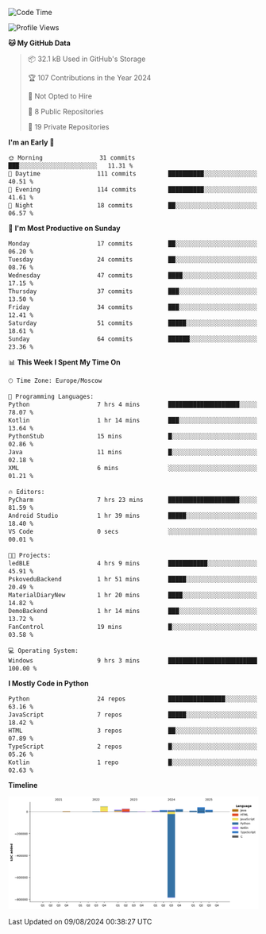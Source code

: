 <!--START_SECTION:waka-->
![Code Time](http://img.shields.io/badge/Code%20Time-448%20hrs%2010%20mins-blue)

![Profile Views](http://img.shields.io/badge/Profile%20Views-1-blue)

**🐱 My GitHub Data** 

> 📦 32.1 kB Used in GitHub's Storage 
 > 
> 🏆 107 Contributions in the Year 2024
 > 
> 🚫 Not Opted to Hire
 > 
> 📜 8 Public Repositories 
 > 
> 🔑 19 Private Repositories 
 > 
**I'm an Early 🐤** 

```text
🌞 Morning                31 commits          ███░░░░░░░░░░░░░░░░░░░░░░   11.31 % 
🌆 Daytime                111 commits         ██████████░░░░░░░░░░░░░░░   40.51 % 
🌃 Evening                114 commits         ██████████░░░░░░░░░░░░░░░   41.61 % 
🌙 Night                  18 commits          ██░░░░░░░░░░░░░░░░░░░░░░░   06.57 % 
```
📅 **I'm Most Productive on Sunday** 

```text
Monday                   17 commits          ██░░░░░░░░░░░░░░░░░░░░░░░   06.20 % 
Tuesday                  24 commits          ██░░░░░░░░░░░░░░░░░░░░░░░   08.76 % 
Wednesday                47 commits          ████░░░░░░░░░░░░░░░░░░░░░   17.15 % 
Thursday                 37 commits          ███░░░░░░░░░░░░░░░░░░░░░░   13.50 % 
Friday                   34 commits          ███░░░░░░░░░░░░░░░░░░░░░░   12.41 % 
Saturday                 51 commits          █████░░░░░░░░░░░░░░░░░░░░   18.61 % 
Sunday                   64 commits          ██████░░░░░░░░░░░░░░░░░░░   23.36 % 
```


📊 **This Week I Spent My Time On** 

```text
🕑︎ Time Zone: Europe/Moscow

💬 Programming Languages: 
Python                   7 hrs 4 mins        ████████████████████░░░░░   78.07 % 
Kotlin                   1 hr 14 mins        ███░░░░░░░░░░░░░░░░░░░░░░   13.64 % 
PythonStub               15 mins             █░░░░░░░░░░░░░░░░░░░░░░░░   02.86 % 
Java                     11 mins             █░░░░░░░░░░░░░░░░░░░░░░░░   02.18 % 
XML                      6 mins              ░░░░░░░░░░░░░░░░░░░░░░░░░   01.21 % 

🔥 Editors: 
PyCharm                  7 hrs 23 mins       ████████████████████░░░░░   81.59 % 
Android Studio           1 hr 39 mins        █████░░░░░░░░░░░░░░░░░░░░   18.40 % 
VS Code                  0 secs              ░░░░░░░░░░░░░░░░░░░░░░░░░   00.01 % 

🐱‍💻 Projects: 
ledBLE                   4 hrs 9 mins        ███████████░░░░░░░░░░░░░░   45.91 % 
PskoveduBackend          1 hr 51 mins        █████░░░░░░░░░░░░░░░░░░░░   20.49 % 
MaterialDiaryNew         1 hr 20 mins        ████░░░░░░░░░░░░░░░░░░░░░   14.82 % 
DemoBackend              1 hr 14 mins        ███░░░░░░░░░░░░░░░░░░░░░░   13.72 % 
FanControl               19 mins             █░░░░░░░░░░░░░░░░░░░░░░░░   03.58 % 

💻 Operating System: 
Windows                  9 hrs 3 mins        █████████████████████████   100.00 % 
```

**I Mostly Code in Python** 

```text
Python                   24 repos            ████████████████░░░░░░░░░   63.16 % 
JavaScript               7 repos             █████░░░░░░░░░░░░░░░░░░░░   18.42 % 
HTML                     3 repos             ██░░░░░░░░░░░░░░░░░░░░░░░   07.89 % 
TypeScript               2 repos             █░░░░░░░░░░░░░░░░░░░░░░░░   05.26 % 
Kotlin                   1 repo              █░░░░░░░░░░░░░░░░░░░░░░░░   02.63 % 
```



**Timeline**

![Lines of Code chart](https://raw.githubusercontent.com/adlemx/adlemx/main/assets/bar_graph.png)


 Last Updated on 09/08/2024 00:38:27 UTC
<!--END_SECTION:waka-->
